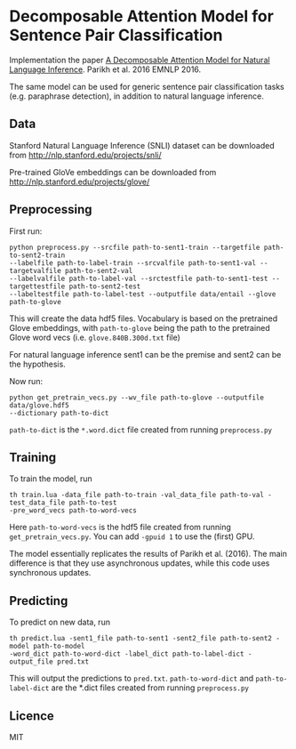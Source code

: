 # Decomposable Attention Model for Sentence Pair Classification

Implementation the paper [A Decomposable Attention Model for Natural Language Inference](https://arxiv.org/abs/1606.01933). Parikh et al. 2016 EMNLP 2016.

The same model can be used for generic sentence pair classification tasks (e.g. paraphrase detection), in addition to natural language inference.

## Data
Stanford Natural Language Inference (SNLI) dataset can be downloaded from http://nlp.stanford.edu/projects/snli/

Pre-trained GloVe embeddings can be downloaded from http://nlp.stanford.edu/projects/glove/

## Preprocessing

First run:
```
python preprocess.py --srcfile path-to-sent1-train --targetfile path-to-sent2-train
--labelfile path-to-label-train --srcvalfile path-to-sent1-val --targetvalfile path-to-sent2-val
--labelvalfile path-to-label-val --srctestfile path-to-sent1-test --targettestfile path-to-sent2-test
--labeltestfile path-to-label-test --outputfile data/entail --glove path-to-glove
```
This will create the data hdf5 files. Vocabulary is based on the pretrained Glove embeddings,
with `path-to-glove` being the path to the pretrained Glove word vecs (i.e. `glove.840B.300d.txt`
file)

For natural language inference sent1 can be the premise and sent2 can be the hypothesis.

Now run:
```
python get_pretrain_vecs.py --wv_file path-to-glove --outputfile data/glove.hdf5
--dictionary path-to-dict
```
`path-to-dict` is the `*.word.dict` file created from running `preprocess.py`

## Training
To train the model, run 
```
th train.lua -data_file path-to-train -val_data_file path-to-val -test_data_file path-to-test
-pre_word_vecs path-to-word-vecs
```
Here `path-to-word-vecs` is the hdf5 file created from running `get_pretrain_vecs.py`.
You can add `-gpuid 1` to use the (first) GPU.

The model essentially replicates the results of Parikh et al. (2016). The main difference is that
they use asynchronous updates, while this code uses synchronous updates.

## Predicting
To predict on new data, run
```
th predict.lua -sent1_file path-to-sent1 -sent2_file path-to-sent2 -model path-to-model
-word_dict path-to-word-dict -label_dict path-to-label-dict -output_file pred.txt
```
This will output the predictions to `pred.txt`. `path-to-word-dict` and `path-to-label-dict` are the
*.dict files created from running `preprocess.py`

## Licence
MIT